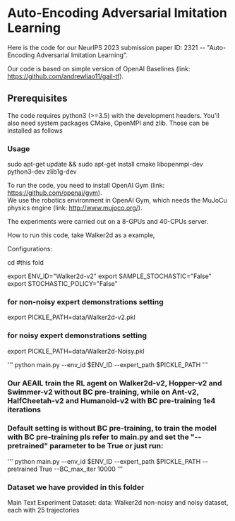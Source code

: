 # Auto-Encoding Adversarial Imitation Learning

Here is the code for our NeurIPS 2023 submission paper ID: 2321 -- "Auto-Encoding Adversarial Imitation Learning".

Our code is based on simple version of OpenAI Baselines (link: https://github.com/andrewliao11/gail-tf).   

## Prerequisites  

The code requires python3 (>=3.5) with the development headers. You'll also need system packages CMake, OpenMPI and zlib. Those can be installed as follows  

### Usage  
    

sudo apt-get update && sudo apt-get install cmake libopenmpi-dev python3-dev zlib1g-dev


To run the code, you need to install OpenAI Gym (link: https://github.com/openai/gym).  
We use the robotics environment in OpenAI Gym, which needs the MuJoCu physics engine (link: http://www.mujoco.org/).   

The experiments were carried out on a 8-GPUs and 40-CPUs server.  


How to run this code, take Walker2d as a example,

Configurations:

cd #this fold

export ENV_ID="Walker2d-v2"
export SAMPLE_STOCHASTIC="False"           
export STOCHASTIC_POLICY="False" 

### for non-noisy expert demonstrations setting
export PICKLE_PATH=data/Walker2d-v2.pkl

### for noisy expert demonstrations setting
export PICKLE_PATH=data/Walker2d-Noisy.pkl


'''
python main.py --env_id $ENV_ID --expert_path $PICKLE_PATH
'''


### Our AEAIL train the RL agent on Walker2d-v2, Hopper-v2 and Swimmer-v2 without BC pre-training, while on Ant-v2, HalfCheetah-v2 and Humanoid-v2 with BC pre-training 1e4 iterations

### Default setting is without BC pre-training, to train the model with BC pre-training pls refer to main.py and set the "--pretrained" parameter to be True or just run:

'''
python main.py --env_id $ENV_ID --expert_path $PICKLE_PATH --pretrained True --BC_max_iter 10000
'''

### Dataset we have provided in this folder
Main Text Experiment Dataset:
data: Walker2d non-noisy and noisy dataset, each with 25 trajectories



